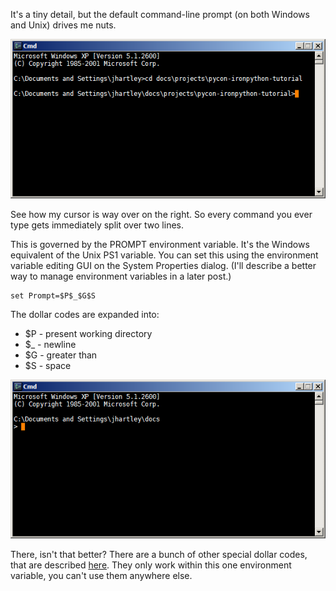 <!--
.. title: Set your Prompt
.. slug: set-your-prompt
.. date: 2009-11-18 16:57:10-06:00
.. tags: MSWin-dev
.. link: 
.. description: 
.. type: text
-->


It's a tiny detail, but the default command-line prompt (on both Windows
and Unix) drives me nuts.

![mswin-command-prompt1](/files/2009/11/mswin-command-prompt1.png "mswin-command-prompt1")

See how my cursor is way over on the right. So every command you ever
type gets immediately split over two lines.

This is governed by the PROMPT environment variable. It's the Windows
equivalent of the Unix PS1 variable. You can set this using the
environment variable editing GUI on the System Properties dialog. (I'll
describe a better way to manage environment variables in a later post.)

    set Prompt=$P$_$G$S

The dollar codes are expanded into:

-   \$P - present working directory
-   \$\_ - newline
-   \$G - greater than
-   \$S - space

![mswin-command-prompt2](/files/2009/11/mswin-command-prompt2.png "mswin-command-prompt2")

There, isn't that better? There are a bunch of other special dollar
codes, that are described
[here](http://www.microsoft.com/resources/documentation/windows/xp/all/proddocs/en-us/prompt.mspx?mfr=true).
They only work within this one environment variable, you can't use them
anywhere else.
